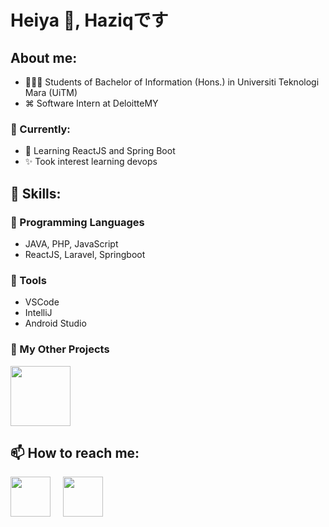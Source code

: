 # Heiya 👋, Haziqです
## About me: 
- 👨🏻‍🎓 Students of Bachelor of Information (Hons.) in Universiti Teknologi Mara (UiTM)
- ⌘ Software Intern at DeloitteMY

### 🌱 Currently: 
- 📜 Learning ReactJS and Spring Boot
- ✨ Took interest learning devops


## 🤹 Skills:
### 🤖 Programming Languages
  - JAVA, PHP, JavaScript
  - ReactJS, Laravel, Springboot

### 🔧 Tools
  - VSCode
  - IntelliJ
  - Android Studio
### 🚧 My Other Projects
  [<img src="https://upload.wikimedia.org/wikipedia/commons/thumb/e/e1/GitLab_logo.svg/1920px-GitLab_logo.svg.png" style="height: 96px;"/>](https://gitlab.com/nurhaziq97)

## 📫 How to reach me:
[<img src="https://upload.wikimedia.org/wikipedia/commons/thumb/8/83/Telegram_2019_Logo.svg/500px-Telegram_2019_Logo.svg.png" style="height:64px; margin-right: 16px"/>](https://t.me/nurhaziq97) 
[<img src="https://upload.wikimedia.org/wikipedia/commons/7/7e/Gmail_icon_%282020%29.svg" style="height:64px" />](mailto:muhammadnurhaziq97@gmail.com)
<!---
nurhaziq97/nurhaziq97 is a ✨ special ✨ repository because its `README.md` (this file) appears on your GitHub profile.
You can click the Preview link to take a look at your changes.
--->

